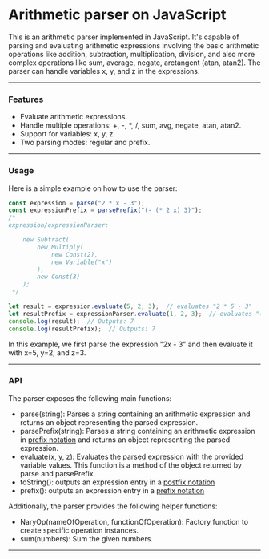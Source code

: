 # Arithmetic parser on JavaScript


This is an arithmetic parser implemented in JavaScript. It's capable of parsing and evaluating arithmetic expressions involving the basic arithmetic operations like addition, subtraction, multiplication, division, and also more complex operations like sum, average, negate, arctangent (atan, atan2). The parser can handle variables x, y, and z in the expressions.

------------


### Features
- Evaluate arithmetic expressions.
- Handle multiple operations: +, -, *, /, sum, avg, negate, atan, atan2.
- Support for variables: x, y, z.
- Two parsing modes: regular and prefix.

------------



### Usage
Here is a simple example on how to use the parser:
```javascript
const expression = parse("2 * x - 3");
const expressionPrefix = parsePrefix("(- (* 2 x) 3)");
/*
expression/expressionParser: 

    new Subtract(
        new Multiply(
            new Const(2),
            new Variable("x")
        ),
        new Const(3)
    );
 */

let result = expression.evaluate(5, 2, 3);  // evaluates "2 * 5 - 3"
let resultPrefix = expressionParser.evaluate(1, 2, 3);  // evaluates "(- (* 2 5) 3)"
console.log(result);  // Outputs: 7
console.log(resultPrefix);  // Outputs: 7
```
In this example, we first parse the expression "2x - 3" and then evaluate it with x=5, y=2, and z=3.

------------

### API
The parser exposes the following main functions:

- parse(string): Parses a string containing an arithmetic expression and returns an object representing the parsed expression.
- parsePrefix(string): Parses a string containing an arithmetic expression in [prefix notation](https://ru.wikipedia.org/wiki/Польская_запись) and returns an object representing the parsed expression.
- evaluate(x, y, z): Evaluates the parsed expression with the provided variable values. This function is a method of the object returned by parse and parsePrefix.
- toString(): outputs an expression entry in a [postfix notation](https://ru.wikipedia.org/wiki/Обратная_польская_запись)
- prefix(): outputs an expression entry in a [prefix notation](https://ru.wikipedia.org/wiki/Польская_запись)

Additionally, the parser provides the following helper functions:

- NaryOp(nameOfOperation, functionOfOperation): Factory function to create specific operation instances.
- sum(numbers): Sum the given numbers.
------------

